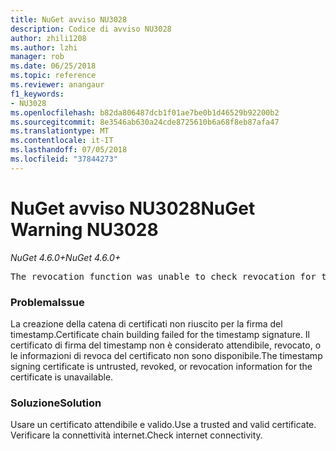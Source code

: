 ```yaml
---
title: NuGet avviso NU3028
description: Codice di avviso NU3028
author: zhili1208
ms.author: lzhi
manager: rob
ms.date: 06/25/2018
ms.topic: reference
ms.reviewer: anangaur
f1_keywords:
- NU3028
ms.openlocfilehash: b82da806487dcb1f01ae7be0b1d46529b92200b2
ms.sourcegitcommit: 8e3546ab630a24cde8725610b6a68f8eb87afa47
ms.translationtype: MT
ms.contentlocale: it-IT
ms.lasthandoff: 07/05/2018
ms.locfileid: "37844273"
---
```

# <a name="nuget-warning-nu3028"></a><span data-ttu-id="4ab5c-103">NuGet avviso NU3028</span><span class="sxs-lookup"><span data-stu-id="4ab5c-103">NuGet Warning NU3028</span></span>

<span data-ttu-id="4ab5c-104">*NuGet 4.6.0+*</span><span class="sxs-lookup"><span data-stu-id="4ab5c-104">*NuGet 4.6.0+*</span></span>

<pre>The revocation function was unable to check revocation for the certificate.</pre>

### <a name="issue"></a><span data-ttu-id="4ab5c-105">Problema</span><span class="sxs-lookup"><span data-stu-id="4ab5c-105">Issue</span></span>
<span data-ttu-id="4ab5c-106">La creazione della catena di certificati non riuscito per la firma del timestamp.</span><span class="sxs-lookup"><span data-stu-id="4ab5c-106">Certificate chain building failed for the timestamp signature.</span></span> <span data-ttu-id="4ab5c-107">Il certificato di firma del timestamp non è considerato attendibile, revocato, o le informazioni di revoca del certificato non sono disponibile.</span><span class="sxs-lookup"><span data-stu-id="4ab5c-107">The timestamp signing certificate is untrusted, revoked, or revocation information for the certificate is unavailable.</span></span>

### <a name="solution"></a><span data-ttu-id="4ab5c-108">Soluzione</span><span class="sxs-lookup"><span data-stu-id="4ab5c-108">Solution</span></span>
<span data-ttu-id="4ab5c-109">Usare un certificato attendibile e valido.</span><span class="sxs-lookup"><span data-stu-id="4ab5c-109">Use a trusted and valid certificate.</span></span> <span data-ttu-id="4ab5c-110">Verificare la connettività internet.</span><span class="sxs-lookup"><span data-stu-id="4ab5c-110">Check internet connectivity.</span></span>